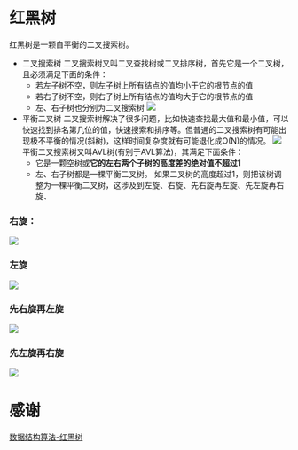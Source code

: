 # 红黑树
红黑树是一颗自平衡的二叉搜索树。
* 二叉搜索树
二叉搜索树又叫二叉查找树或二叉排序树，首先它是一个二叉树，且必须满足下面的条件：
  * 若左子树不空，则左子树上所有结点的值均小于它的根节点的值
  * 若右子树不空，则右子树上所有结点的值均大于它的根节点的值
  * 左、右子树也分别为二叉搜索树
![](https://upload-images.jianshu.io/upload_images/4314397-9588c432805a9570.png?imageMogr2/auto-orient/strip%7CimageView2/2/w/300/format/webp)  
* 平衡二叉树
二叉搜索树解决了很多问题，比如快速查找最大值和最小值，可以快速找到排名第几位的值，快速搜索和排序等。但普通的二叉搜索树有可能出现极不平衡的情况(斜树)，这样时间复杂度就有可能退化成O(N)的情况。
![](https://upload-images.jianshu.io/upload_images/4314397-2f1facc1bcfc501c.png?imageMogr2/auto-orient/strip%7CimageView2/2/w/709/format/webp)  
平衡二叉搜索树又叫AVL树(有别于AVL算法)，其满足下面条件：
  * 它是一颗空树或**它的左右两个子树的高度差的绝对值不超过1**
  * 左、右子树都是一棵平衡二叉树。
如果二叉树的高度超过1，则把该树调整为一棵平衡二叉树，这涉及到左旋、右旋、先右旋再左旋、先左旋再右旋、
### 右旋：
![](https://upload-images.jianshu.io/upload_images/4314397-318ca114772ad3fc.png?imageMogr2/auto-orient/strip%7CimageView2/2/w/986/format/webp) 
### 左旋
![](https://upload-images.jianshu.io/upload_images/4314397-f06bb1d69571eaf0.png?imageMogr2/auto-orient/strip%7CimageView2/2/w/944/format/webp)  
### 先右旋再左旋
![](https://upload-images.jianshu.io/upload_images/4314397-d86683fad715ce89.png?imageMogr2/auto-orient/strip%7CimageView2/2/w/1000/format/webp)
### 先左旋再右旋
![](https://upload-images.jianshu.io/upload_images/4314397-fc689643c778438f.png?imageMogr2/auto-orient/strip%7CimageView2/2/w/1000/format/webp)

# 感谢
[数据结构算法-红黑树](https://www.jianshu.com/p/1bbb19156454)
